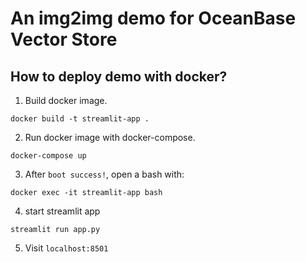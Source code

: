 # An img2img demo for OceanBase Vector Store

## How to deploy demo with docker?

1. Build docker image.

```shell
docker build -t streamlit-app .
```

2. Run docker image with docker-compose.

```shell
docker-compose up
```

3. After `boot success!`, open a bash with:

```shell
docker exec -it streamlit-app bash
```

4. start streamlit app

```shell
streamlit run app.py
```

5. Visit `localhost:8501`